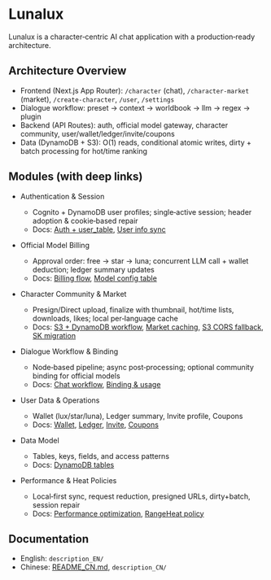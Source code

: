 # Lunalux

Lunalux is a character‑centric AI chat application with a production‑ready architecture.

## Architecture Overview
- Frontend (Next.js App Router): `/character` (chat), `/character-market` (market), `/create-character`, `/user`, `/settings`
- Dialogue workflow: preset → context → worldbook → llm → regex → plugin
- Backend (API Routes): auth, official model gateway, character community, user/wallet/ledger/invite/coupons
- Data (DynamoDB + S3): O(1) reads, conditional atomic writes, dirty + batch processing for hot/time ranking

## Modules (with deep links)

- Authentication & Session
  - Cognito + DynamoDB user profiles; single‑active session; header adoption & cookie‑based repair
  - Docs: [Auth + user_table](description_EN/auth_dynamodb_integration.md), [User info sync](description_EN/user_info_sync_and_localization.md)

- Official Model Billing
  - Approval order: free → star → luna; concurrent LLM call + wallet deduction; ledger summary updates
  - Docs: [Billing flow](description_EN/official_model_billing_flow.md), [Model config table](description_EN/model_config_schema_and_integration.md)

- Character Community & Market
  - Presign/Direct upload, finalize with thumbnail, hot/time lists, downloads, likes; local per‑language cache
  - Docs: [S3 + DynamoDB workflow](description_EN/character_table_and_s3_workflow.md), [Market caching](description_EN/character_market_caching.md), [S3 CORS fallback](description_EN/s3_cors_and_upload_fallback.md), [SK migration](description_EN/character_table_sk_migration.md)

- Dialogue Workflow & Binding
  - Node‑based pipeline; async post‑processing; optional community binding for official models
  - Docs: [Chat workflow](description_EN/character_chat_workflow.md), [Binding & usage](description_EN/character_binding_and_usage.md)

- User Data & Operations
  - Wallet (lux/star/luna), Ledger summary, Invite profile, Coupons
  - Docs: [Wallet](description_EN/user_wallet_integration.md), [Ledger](description_EN/ledger_summary_integration.md), [Invite](description_EN/invite_profile_integration.md), [Coupons](description_EN/coupons_table_and_redeem_flow.md)

- Data Model
  - Tables, keys, fields, and access patterns
  - Docs: [DynamoDB tables](description_EN/dynamodb_tables.md)

- Performance & Heat Policies
  - Local‑first sync, request reduction, presigned URLs, dirty+batch, session repair
  - Docs: [Performance optimization](description_EN/performance_optimization.md), [RangeHeat policy](description_EN/range_heat_policy.md)

## Documentation
- English: `description_EN/`
- Chinese: [README_CN.md](./README_CN.md), `description_CN/`